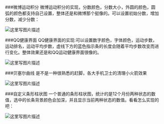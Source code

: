 ###微博运动积分
微博运动积分的实现，分数颜色，分数大小，外圆的颜色，圆弧的颜色都支持自己设置，整体还是和微博那个挺像的。可以设置初始分数，增加分数，减少分数：

![这里写图片描述](http://img.blog.csdn.net/20160527111744250)




###QQ健康界面
QQ健康界面的实现:可以设置数字颜色，字体颜色，运动步数，运动排名，运动平均步数，虚线下方的蓝色指示条的长度会随着平均步数改变而进行变化。整体效果还是和QQ运动健康界面很像的。


![这里写图片描述](http://img.blog.csdn.net/20160607162613105)



###贝塞尔曲线
是不是一种很熟悉的赶脚，各大手机卫士的清理小火箭效果


![这里写图片描述](http://img.blog.csdn.net/20160616162822921)


###自定义条形柱状图
一个普通的条形柱状图，统计的是12个月份两种状态的数值，选中的长条背景颜色会加深，并且显示当前两种状态的数值。看看怎么实现的吧：

![这里写图片描述](http://img.blog.csdn.net/20161204232403185)




